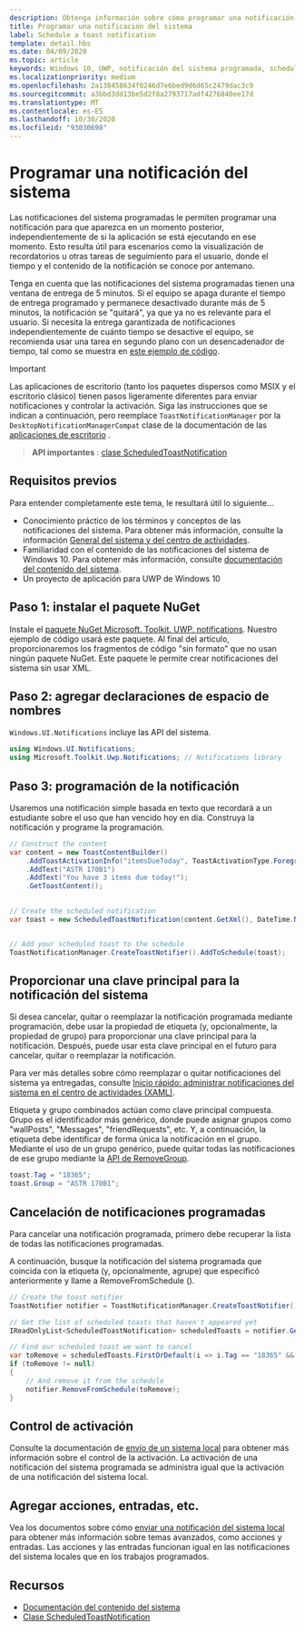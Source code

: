```yaml
---
description: Obtenga información sobre cómo programar una notificación del sistema local para que aparezca en otro momento.
title: Programar una notificación del sistema
label: Schedule a toast notification
template: detail.hbs
ms.date: 04/09/2020
ms.topic: article
keywords: Windows 10, UWP, notificación del sistema programada, scheduledtoastnotification, Inicio rápido, introducción, ejemplo de código, tutorial
ms.localizationpriority: medium
ms.openlocfilehash: 2a138458634f0246d7e6bed9d6d65c2479dac3c9
ms.sourcegitcommit: a3bbd3dd13be5d2f8a2793717adf4276840ee17d
ms.translationtype: MT
ms.contentlocale: es-ES
ms.lasthandoff: 10/30/2020
ms.locfileid: "93030698"
---
```

# <a name="schedule-a-toast-notification"></a>Programar una notificación del sistema

Las notificaciones del sistema programadas le permiten programar una notificación para que aparezca en un momento posterior, independientemente de si la aplicación se está ejecutando en ese momento. Esto resulta útil para escenarios como la visualización de recordatorios u otras tareas de seguimiento para el usuario, donde el tiempo y el contenido de la notificación se conoce por antemano.

Tenga en cuenta que las notificaciones del sistema programadas tienen una ventana de entrega de 5 minutos. Si el equipo se apaga durante el tiempo de entrega programado y permanece desactivado durante más de 5 minutos, la notificación se "quitará", ya que ya no es relevante para el usuario. Si necesita la entrega garantizada de notificaciones independientemente de cuánto tiempo se desactive el equipo, se recomienda usar una tarea en segundo plano con un desencadenador de tiempo, tal como se muestra en [este ejemplo de código](https://github.com/WindowsNotifications/quickstart-snoozable-toasts-even-if-computer-is-off).

> [!IMPORTANT]
> Las aplicaciones de escritorio (tanto los paquetes dispersos como MSIX y el escritorio clásico) tienen pasos ligeramente diferentes para enviar notificaciones y controlar la activación. Siga las instrucciones que se indican a continuación, pero reemplace `ToastNotificationManager` por la `DesktopNotificationManagerCompat` clase de la documentación de las [aplicaciones de escritorio](toast-desktop-apps.md) .

> **API importantes** : [clase ScheduledToastNotification](/uwp/api/Windows.UI.Notifications.ScheduledToastNotification)


## <a name="prerequisites"></a>Requisitos previos

Para entender completamente este tema, le resultará útil lo siguiente...

* Conocimiento práctico de los términos y conceptos de las notificaciones del sistema. Para obtener más información, consulte la información [General del sistema y del centro de actividades](/archive/blogs/tiles_and_toasts/toast-notification-and-action-center-overview-for-windows-10).
* Familiaridad con el contenido de las notificaciones del sistema de Windows 10. Para obtener más información, consulte [documentación del contenido del sistema](adaptive-interactive-toasts.md).
* Un proyecto de aplicación para UWP de Windows 10


## <a name="step-1-install-nuget-package"></a>Paso 1: instalar el paquete NuGet

Instale el [paquete NuGet Microsoft. Toolkit. UWP. notifications](https://www.nuget.org/packages/Microsoft.Toolkit.Uwp.Notifications/). Nuestro ejemplo de código usará este paquete. Al final del artículo, proporcionaremos los fragmentos de código "sin formato" que no usan ningún paquete NuGet. Este paquete le permite crear notificaciones del sistema sin usar XML.


## <a name="step-2-add-namespace-declarations"></a>Paso 2: agregar declaraciones de espacio de nombres

`Windows.UI.Notifications` incluye las API del sistema.

```csharp
using Windows.UI.Notifications;
using Microsoft.Toolkit.Uwp.Notifications; // Notifications library
```


## <a name="step-3-schedule-the-notification"></a>Paso 3: programación de la notificación

Usaremos una notificación simple basada en texto que recordará a un estudiante sobre el uso que han vencido hoy en día. Construya la notificación y programe la programación.

```csharp
// Construct the content
var content = new ToastContentBuilder()
    .AddToastActivationInfo("itemsDueToday", ToastActivationType.Foreground)
    .AddText("ASTR 170B1")
    .AddText("You have 3 items due today!");
    .GetToastContent();

    
// Create the scheduled notification
var toast = new ScheduledToastNotification(content.GetXml(), DateTime.Now.AddSeconds(5));


// Add your scheduled toast to the schedule
ToastNotificationManager.CreateToastNotifier().AddToSchedule(toast);
```


## <a name="provide-a-primary-key-for-your-toast"></a>Proporcionar una clave principal para la notificación del sistema

Si desea cancelar, quitar o reemplazar la notificación programada mediante programación, debe usar la propiedad de etiqueta (y, opcionalmente, la propiedad de grupo) para proporcionar una clave principal para la notificación. Después, puede usar esta clave principal en el futuro para cancelar, quitar o reemplazar la notificación.

Para ver más detalles sobre cómo reemplazar o quitar notificaciones del sistema ya entregadas, consulte [Inicio rápido: administrar notificaciones del sistema en el centro de actividades (XAML)](/previous-versions/windows/apps/dn631260(v=win.10)).

Etiqueta y grupo combinados actúan como clave principal compuesta. Grupo es el identificador más genérico, donde puede asignar grupos como "wallPosts", "Messages", "friendRequests", etc. Y, a continuación, la etiqueta debe identificar de forma única la notificación en el grupo. Mediante el uso de un grupo genérico, puede quitar todas las notificaciones de ese grupo mediante la [API de RemoveGroup](/uwp/api/Windows.UI.Notifications.ToastNotificationHistory#Windows_UI_Notifications_ToastNotificationHistory_RemoveGroup_System_String_).

```csharp
toast.Tag = "18365";
toast.Group = "ASTR 170B1";
```


## <a name="cancel-scheduled-notifications"></a>Cancelación de notificaciones programadas

Para cancelar una notificación programada, primero debe recuperar la lista de todas las notificaciones programadas.

A continuación, busque la notificación del sistema programada que coincida con la etiqueta (y, opcionalmente, agrupe) que especificó anteriormente y llame a RemoveFromSchedule ().

```csharp
// Create the toast notifier
ToastNotifier notifier = ToastNotificationManager.CreateToastNotifier();

// Get the list of scheduled toasts that haven't appeared yet
IReadOnlyList<ScheduledToastNotification> scheduledToasts = notifier.GetScheduledToastNotifications();

// Find our scheduled toast we want to cancel
var toRemove = scheduledToasts.FirstOrDefault(i => i.Tag == "18365" && i.Group == "ASTR 170B1");
if (toRemove != null)
{
    // And remove it from the schedule
    notifier.RemoveFromSchedule(toRemove);
}
```


## <a name="activation-handling"></a>Control de activación

Consulte la documentación de [envío de un sistema local](send-local-toast.md) para obtener más información sobre el control de la activación. La activación de una notificación del sistema programada se administra igual que la activación de una notificación del sistema local.


## <a name="adding-actions-inputs-and-more"></a>Agregar acciones, entradas, etc.

Vea los documentos sobre cómo [enviar una notificación del sistema local](send-local-toast.md) para obtener más información sobre temas avanzados, como acciones y entradas. Las acciones y las entradas funcionan igual en las notificaciones del sistema locales que en los trabajos programados.


## <a name="resources"></a>Recursos

* [Documentación del contenido del sistema](adaptive-interactive-toasts.md)
* [Clase ScheduledToastNotification](/uwp/api/Windows.UI.Notifications.ScheduledToastNotification)
